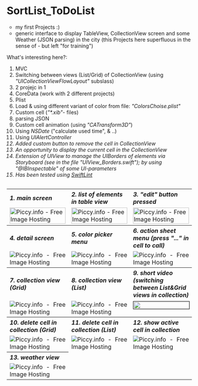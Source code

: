 # SortList_ToDoList

<ul style="list-style-type: circle;">
<li>my first Projects :)</li>
<li>generic interface to display TableView, CollectionView screen and some Weather (JSON parsing) in the city (this Projects here superfluous in the sense of - but left "for training")</li>
</ul>


What's interesting here?:

<ol>
<li>MVC</li>
<li>Switching between views (List/Grid) of CollectionView (using <i>"UICollectionViewFlowLayout"</i> subslass)</li>
<li>2 projejc in 1</li>
<li>CoreData (work with 2 different projects)</li>
<li>Plist</li>
<li>Load & using different variant of color from file: <i>"ColorsChoise.plist"</i></li>
<li>Custom cell (<i>"*.xib"</i>- files)</li>
<li>parsing JSON</li>
<li>Custom cell animation (using <i>"CATransform3D"</i>)</li>
<li>Using <i>NSDate</i> ("calculate used time", & ..) </li>
<li>Using <i>UIAlertController<i> </li>
<li>Added custom button to remove the cell in <i>CollectionView</i> </li>
<li>An opportunity to display the current cell in the <i>CollectionView</i> </li>
<li>Extension of <i>UIView</i> to manage the UIBorders of elements via Storyboard (see in the file <i>"UIView_Borders.swift"</i>); by using "@IBInspectable" of some UI-parameters </li>
<li>Has been tested using <a href="https://github.com/realm/SwiftLint">SwiftLint</a></li>
</ol>


<table border="0" width="99%" cellpadding="1" align="left" cellspacing = "2">
<tbody>

<tr align="left">
    <th><i>1. main screen</i></th>
    <th><i>2. list of elements in table view</i></th>
    <th><i>3. "edit" button pressed</i></th>
</tr>

<tr>
<td width="33%><a href="http://piccy.info/view3/10045857/4afb0521a031f888aec9f4b4b51d4dca/" target="_blank"><img src="http://i.piccy.info/i9/77e8a39bf53e0bf9984acc8c46672e60/1468401689/7822/1049505/SortList_ToDoList_S1_500.jpg" alt="Piccy.info - Free Image Hosting" border="0" height="100%" width="100%" /></a><a href="http://i.piccy.info/a3c/2016-07-13-09-21/i9-10045857/281x500-r" target="_blank"><img src="http://i.piccy.info/a3/2016-07-13-09-21/i9-10045857/281x500-r/i.gif" alt="" border="0"  /></a></td>
<td width="33%><a href="http://piccy.info/view3/10045860/32d2d4d85aff5703f536460d908de748/" target="_blank"><img src="http://i.piccy.info/i9/3fa51ee02051ff385b31d072a3d2a89a/1468401718/26978/1049505/SortList_ToDoList_S2_500.jpg" alt="Piccy.info - Free Image Hosting" border="0" height="100%" width="100%" /></a><a href="http://i.piccy.info/a3c/2016-07-13-09-21/i9-10045860/281x500-r" target="_blank"><img src="http://i.piccy.info/a3/2016-07-13-09-21/i9-10045860/281x500-r/i.gif" alt="" border="0" /></a></td>
<td width="33%><a href="http://piccy.info/view3/10045867/c34e06dc9993c147a24fa7685d4dfe03/" target="_blank"><img src="http://i.piccy.info/i9/f2c5baac59d4d87b817d8f252683e0cc/1468401764/30075/1049505/SortList_ToDoList_S3_500.jpg" alt="Piccy.info - Free Image Hosting" border="0" height="100%" width="100%"/></a><a href="http://i.piccy.info/a3c/2016-07-13-09-22/i9-10045867/281x500-r" target="_blank"><img src="http://i.piccy.info/a3/2016-07-13-09-22/i9-10045867/281x500-r/i.gif" alt="" border="0" /></a></td>
</tr>

<tr align="left">
    <th><i>4. detail screen</i></th>
    <th><i>5. сolor picker menu</i></th>
    <th><i>6. action sheet menu (press "..." in cell to call)</i></th>
</tr>
<tr align="justify">
<td width="33%><a href="http://piccy.info/view3/10045870/14f9355ce775d127824bb244e1a011cd/" target="_blank"><img src="http://i.piccy.info/i9/6245d7829540433978b5254b098124c9/1468401805/10029/1049505/SortList_ToDoList_S4_500.jpg" alt="Piccy.info - Free Image Hosting" border="0" /></a><a href="http://i.piccy.info/a3c/2016-07-13-09-23/i9-10045870/281x500-r" target="_blank"><img src="http://i.piccy.info/a3/2016-07-13-09-23/i9-10045870/281x500-r/i.gif" alt="" border="0" /></a></td>
<td width="33%><a href="http://piccy.info/view3/10045878/554db6ff632253ea75b68eddadb480df/" target="_blank"><img src="http://i.piccy.info/i9/ec9d694a597a7fbbfe08730f4b84f81e/1468401914/11723/1049505/SortList_ToDoList_S5_500.jpg" alt="Piccy.info - Free Image Hosting" border="0" /></a><a href="http://i.piccy.info/a3c/2016-07-13-09-25/i9-10045878/281x500-r" target="_blank"><img src="http://i.piccy.info/a3/2016-07-13-09-25/i9-10045878/281x500-r/i.gif" alt="" border="0" /></a></td>
<td width="33%><em></em><a href="http://piccy.info/view3/10045891/60fd9721ac94b58c0454c4ba28111b4b/" target="_blank"><img src="http://i.piccy.info/i9/f226225d4f42d2988b1dfcd01d986edf/1468402086/19096/1049505/SortList_ToDoList_S7_500.jpg" alt="Piccy.info - Free Image Hosting" border="0" /></a><a href="http://i.piccy.info/a3c/2016-07-13-09-28/i9-10045891/281x500-r" target="_blank"><img src="http://i.piccy.info/a3/2016-07-13-09-28/i9-10045891/281x500-r/i.gif" alt="" border="0" /></a></td>
</tr>

<tr align="left">
    <th><i>7. collection view (Grid)</i></th>
    <th><i>8. collection view (List)</i></th>
    <th><i>9. short video (switching between List&amp;Grid views in collection)</i></th>
</tr>

<tr align="justify">
<td width="33%><em></em><a href="http://piccy.info/view3/10045903/3976b61c86cadf3d0901041df6539e7e/" target="_blank"><img src="http://i.piccy.info/i9/bdee26493280b63d42dffb9014a0be90/1468402197/28082/1049505/SortList_ToDoList_S6_500.jpg" alt="Piccy.info - Free Image Hosting" border="0" /></a><a href="http://i.piccy.info/a3c/2016-07-13-09-29/i9-10045903/281x500-r" target="_blank"><img src="http://i.piccy.info/a3/2016-07-13-09-29/i9-10045903/281x500-r/i.gif" alt="" border="0" /></a></td>
<td width="33%><em></em><a href="http://piccy.info/view3/10045908/b49d5e1564fc29ed2cd3815218c6d03e/" target="_blank"><img src="http://i.piccy.info/i9/013d174e4d812ba0a3c62d59708a3e51/1468402235/27919/1049505/SortList_ToDoList_S10_500.jpg" alt="Piccy.info - Free Image Hosting" border="0" /></a><a href="http://i.piccy.info/a3c/2016-07-13-09-30/i9-10045908/281x500-r" target="_blank"><img src="http://i.piccy.info/a3/2016-07-13-09-30/i9-10045908/281x500-r/i.gif" alt="" border="0" /></a></td>
<td width="33%><em></em>

 <a href="http://www.youtube.com/watch?feature=player_embedded&v=wrI-5zaqZRs
" target="_blank"><img src="http://img.youtube.com/vi/wrI-5zaqZRs/0.jpg" 
alt="" height="100%" width="100%" border="1" /></a>
  
</td>
</tr>


<tr align="left">
    <th><i>10. delete cell in collection (Grid)</i></th>
    <th><i>11. delete cell in collection (List)</i></th>
    <th><i>12. show active cell in collection</i></th>
</tr>

<tr align="justify">
<td width="33%><em></em><a href="http://piccy.info/view3/10045912/9977f4015d03ecd329c50e415005010d/" target="_blank"><img src="http://i.piccy.info/i9/ec2f2755195633a88faf794b4bde20c6/1468402292/30488/1049505/SortList_ToDoList_S9_500.jpg" alt="Piccy.info - Free Image Hosting" border="0" /></a><a href="http://i.piccy.info/a3c/2016-07-13-09-31/i9-10045912/281x500-r" target="_blank"><img src="http://i.piccy.info/a3/2016-07-13-09-31/i9-10045912/281x500-r/i.gif" alt="" border="0" /></a></td>
<td width="33%><em></em><a href="http://piccy.info/view3/10045921/f39559e8d2cb341efee0b16bbde738f5/" target="_blank"><img src="http://i.piccy.info/i9/baf5f8efde1e93a407da669026222968/1468402391/29069/1049505/SortList_ToDoList_S11_500.jpg" alt="Piccy.info - Free Image Hosting" border="0" /></a><a href="http://i.piccy.info/a3c/2016-07-13-09-33/i9-10045921/281x500-r" target="_blank"><img src="http://i.piccy.info/a3/2016-07-13-09-33/i9-10045921/281x500-r/i.gif" alt="" border="0" /></a></td>
<td width="33%><em></em><a href="http://piccy.info/view3/10045923/27259142675882e13b61b723c97ceecf/" target="_blank"><img src="http://i.piccy.info/i9/55c57b28dccf3c6e0f1a67ee69f0a718/1468402457/28682/1049505/SortList_ToDoList_S8_500.jpg" alt="Piccy.info - Free Image Hosting" border="0" /></a><a href="http://i.piccy.info/a3c/2016-07-13-09-34/i9-10045923/281x500-r" target="_blank"><img src="http://i.piccy.info/a3/2016-07-13-09-34/i9-10045923/281x500-r/i.gif" alt="" border="0" /></a></td>
</tr>

<tr align="left">
    <th><i>13. weather view</i></th>
</tr>

<tr align="justify">
<td width="33%><em></em><a href="http://piccy.info/view3/10045931/45985d32b37381a976cc0c380afca620/" target="_blank"><img src="http://i.piccy.info/i9/9a78707fb8fe1cc98fd21b1e6fed5636/1468402537/22990/1049505/SortList_ToDoList_S12_500.jpg" alt="Piccy.info - Free Image Hosting" border="0" /></a><a href="http://i.piccy.info/a3c/2016-07-13-09-35/i9-10045931/281x500-r" target="_blank"><img src="http://i.piccy.info/a3/2016-07-13-09-35/i9-10045931/281x500-r/i.gif" alt="" border="0" /></a></td>
</tr>
</tbody>
</table>
